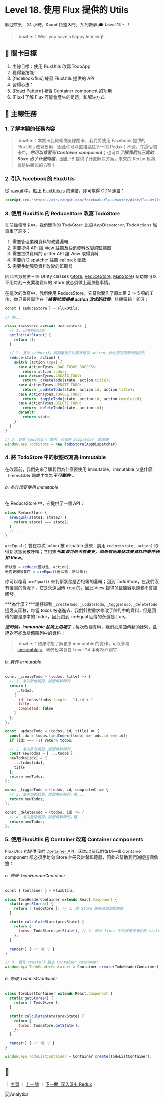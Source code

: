 # Level 18. 使用 Flux 提供的 Utils

歡迎來到「24 小時，React 快速入門」系列教學 :mortar_board: Level 18 ～！
> :bowtie:：Wish you have a happy learning!


## :checkered_flag: 關卡目標

1. 主線目標：使用 FluxUtils 改寫 TodoApp
2. 獲得新技能：
  1. [facebook/flux] 練習 FluxUtils 提供的 API
3. 習得心法：
  1. [React Pattern] 複習 Container component 的功用
  2. [Flux] 了解 Flux 可能會產生的問題，和解決方式


## :triangular_flag_on_post: 主線任務

### 1. 了解本關的任務內容

> :bowtie:：本關卡比較傾向支線關卡，我們將使用 Facebook 提供的 FluxUtils 改寫應用，因此你可以直接跳往下一關 Redux！不過，在這個關卡中，***你可以複習到 Container component***；也可以***了解我們自己寫的 Store 出了什麼問題***，因此 FB 提供了什麼解決方案，未來的 Redux 也將會提供類似的方案！

### 2. 引入 Facebook 的 FluxUtils

從 [rawgit](https://rawgit.com/) 中，貼上 [FluxUtils.js](https://github.com/facebook/flux/blob/master/dist/FluxUtils.js) 的連結，即可取得 CDN 連結：

```html
<script src="https://cdn.rawgit.com/facebook/flux/master/dist/FluxUtils.js"></script>
```

### 3. 使用 FluxUtils 的 ReduceStore 改寫 TodoStore

在前幾個關卡中，我們實作的 TodoStore 比起 AppDispatcher, TodoActions 職責重了許多：

1. 需要管理業務資料的改變邏輯
2. 需要提供 API 讓 View 註冊及註銷資料改變的監聽器
3. 需要提供資料的 getter API 讓 View 取得資料
4. 需要向 Dispatcher 註冊 callback 函數
5. 需要手動觸發資料改變的監聽器

因此官方提供三個 Utility classes ([Store](https://facebook.github.io/flux/docs/flux-utils.html#store), [ReduceStore](https://facebook.github.io/flux/docs/flux-utils.html#reducestore-t), [MapStore](https://facebook.github.io/flux/docs/flux-utils.html#mapstore-k-v)) 幫助你可以不用每刻一支業務資料的 Store 就必須做上面那些事情。

在這次的改寫中，我們使用 ReduceStore，它幫你實作了原本第 2 ～ 5 項的工作，你只需要專注在「***將舊狀態根據 action 改成新狀態***」這個邏輯上即可：

```js
const { ReduceStore } = FluxUtils;

// 略...

class TodoStore extends ReduceStore {
  // 1. 回傳初始狀態
  getInitialState() {
    return [];
  }

  // 2. 實作 reduce()，該函數提供你舊狀態及 action，你必須回傳新狀態回去
  reduce(state, action) {
    switch (action.type) {
      case ActionTypes.LOAD_TODOS_SUCCESS:
        return action.todos;
      case ActionTypes.CREATE_TODO:
        return _createTodo(state, action.title);
      case ActionTypes.UPDATE_TODO:
        return _updateTodo(state, action.id, action.title);
      case ActionTypes.TOGGLE_TODO:
        return _toggleTodo(state, action.id, action.completed);
      case ActionTypes.DELETE_TODO:
        return _deleteTodo(state, action.id);
      default:
        return state;
    }
  }
}

// 3. 建立 TodoStore 實例，必須將 Dispatcher 遞進去
window.App.TodoStore = new TodoStore(AppDispatcher);
```

### 4. 將 TodoStore 中的狀態改寫為 immutable

在改寫前，我們先來了解我們為什麼要使用 immutable，immutable 又是什麼（immutable 翻成中文為***不可變的***）。

###### a. 為什麼要使用 immutable

在 ReduceStore 中，它提供了一個 API：

```js
class ReduceStore {
  areEqual(state1, state2) {
    return state1 === state2;
  }
  // ...
}
```

`areEqual()` 會在每次 action 被 dispatch 進來，調用 `reduce(state, action)` 取得新狀態後被呼叫；它用來***判斷資料是否有變更，如果有則觸發改變資料的事件通知 View***。

```js
新狀態 = reduce(舊狀態, action);
是否要觸發事件 = areEqual(舊狀態, 新狀態);
```

你可以覆寫 `areEqual()` 來判斷狀態是否相等的邏輯；回到 TodoStore，在我們沒有覆寫的情況下，它是永遠回傳 `true` 的，因此 View 提供的監聽器永遠都不會被觸發。

***為什麼？***請仔細看 `_createTodo`, `_updateTodo`, `_toggleTodo`, `_deleteTodo` 這幾支函數，每當 todos 被送進去，我們針對需求修改了陣列中的資料，但是回傳的都是原本的 todos，因此跑到 areEqual 回傳的永遠是 true。

***這時候，immutable 就派上用場了***；每次改變資料，我們必須回傳新的陣列，且絕對不能改變舊陣列中的資料！

> :bowtie:：如果你想了解更多 immutable 的實作，可以參考 [immutablejs](https://facebook.github.io/immutable-js/)，我們也將會在 Level 24 中再次介紹它。

###### b. 實作 immutable

```js
const _createTodo = (todos, title) => {
  // 1. 每次新增項目，就回傳新陣列
  return [
    ...todos,
    {
      id: todos[todos.length - 1].id + 1,
      title,
      completed: false
    }
  ];
};

const _updateTodo = (todos, id, title) => {
  const idx = todos.findIndex((todo) => todo.id === id);
  if (idx === -1) return todos;

  // 2. 每次修改項目，就回傳新陣列
  const newTodos = [ ...todos ];
  newTodos[idx] = {
    ...todos[idx],
    title
  };
  return newTodos;
};

const _toggleTodo = (todos, id, completed) => {
  // 3. 每次切換狀態，就回傳新陣列；略...
  return newTodos;
};

const _deleteTodo = (todos, id) => {
  // 4. 每次刪除項目，就回傳新陣列；略...
  return newTodos;
};
```

### 5. 使用 FluxUtils 的 Container 改寫 Container components

FluxUtils 也提供我們 [Container API](https://facebook.github.io/flux/docs/flux-utils.html#container)，因為以前我們每刻一個 Container component 都必須手動向 Store 註冊及註銷監聽器，因此它幫助我們減輕這個負擔：

###### a. 修改 TodoHeaderContainer

```js
const { Container } = FluxUtils;

class TodoHeaderContainer extends React.Component {
  static getStores() {
    return [ TodoStore ]; // 1. 向 Store 註冊及註銷監聽器
  }

  static calculateState(prevState) {
    return {
      todos: TodoStore.getState(), // 2. 同步 Store 中的狀態至元件的 state 中
    };
  }

  render() { /* 略 */ }
}

// 3. 使用 create() 建立 Container component
window.App.TodoHeaderContainer = Container.create(TodoHeaderContainer);
```

###### a. 修改 TodoListContainer

```js
class TodoListContainer extends React.Component {
  static getStores() {
    return [ TodoStore ];
  }

  static calculateState(prevState) {
    return {
      todos: TodoStore.getState(),
    };
  }

  render() { /* 略 */ }
}

window.App.TodoListContainer = Container.create(TodoListContainer);
```


## :rocket:

｜ [主頁](../../) ｜ [上一關](../level-17_container-pattern) ｜ [下一關. 深入淺出 Redux](../level-19_redux) ｜


![Analytics](https://shining-ga-beacon.appspot.com/UA-77436651-1/level-18_flux-utils?pixel)
